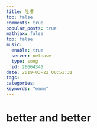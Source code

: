 ```yaml
---
title: 吐槽
toc: false
comments: true
popular_posts: true
mathjax: false
top: false
music:
  enable: true
  server: netease
  type: song
  id: 26664345
date: 2019-03-22 00:51:31
tags:
categories:
keywords: "emmm"
---
```


# better and better